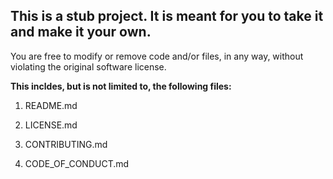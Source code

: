 This is a stub project. It is meant for you to take it and make it your own.
----------------------------------------------------------------------------


You are free to modify or remove code and/or files, in any way, without violating the original software license.


**This incldes, but is not limited to, the following files:**


1. README.md

2. LICENSE.md

3. CONTRIBUTING.md

4. CODE_OF_CONDUCT.md
